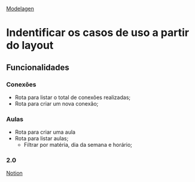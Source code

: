 [Modelagen](https://whimsical.com/)

# Indentificar os casos de uso a partir do layout

## Funcionalidades

### Conexões 

- Rota para listar o total de conexões realizadas;
- Rota para criar um nova conexão;

### Aulas

- Rota para criar uma aula
- Rota para listar aulas;
    - Filtrar por matéria, dia da semana e horário;

### 2.0
[Notion](https://www.notion.so/Vers-o-2-0-Proffy-eefca1b981694cd0a895613bc6235970)